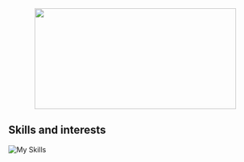 <div align="center">
  <img src="https://media.tenor.com/mGgWY8RkgYMAAAAC/hello-world.gif" width="400" height="200"/>
</div>

## Skills and interests
![My Skills](https://skills.thijs.gg/icons?i=md,git,kubernetes,html,css&theme=light)
